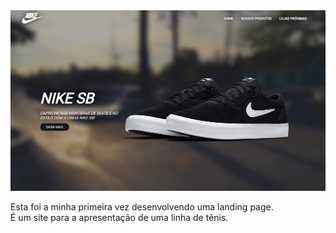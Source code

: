 <img src="image.png" />

Esta foi a minha primeira vez desenvolvendo uma landing page.<br />
É um site para a apresentação de uma linha de tênis.
